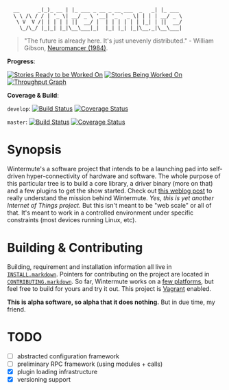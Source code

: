 ```
  __      _(_)_ __ | |_ ___ _ __ _ __ ___  _   _| |_ ___
  \ \ /\ / / | '_ \| __/ _ \ '__| '_ ` _ \| | | | __/ _ \
   \ V  V /| | | | | ||  __/ |  | | | | | | |_| | ||  __/
    \_/\_/ |_|_| |_|\__\___|_|  |_| |_| |_|\__,_|\__\___|
```

> "The future is already here. It's just unevenly distributed." -
> William Gibson, [Neuromancer (1984)][neuromancer].

**Progress**:

[![Stories Ready to be Worked On][waffle_ready_img]][waffleio] [![Stories Being Worked On][waffle_work_img]][waffleio] [![Throughput Graph][issuegraph]][issuelink]

**Coverage & Build**:

`develop`: [![Build Status][travisdevelop_img]][build_stat] [![Coverage Status][coverallsdevelop_img]][cover_stat]

`master`:  [![Build Status][travismaster_img]][build_stat] [![Coverage Status][coverallsmaster_img]][cover_stat]

# Synopsis
Wintermute's a software project that intends to be a launching pad into
self-driven hyper-connectivity of hardware and software. The whole purpose
of this particular tree is to build a core library, a driver binary
(more on that) and a few plugins to get the show started. Check out
[this weblog post][post] to really understand the mission behind Wintermute.
_Yes, this is yet another Internet of Things project._ But this isn't meant to
be "web scale" or all of that. It's meant to work in a controlled environment
under specific constraints (most devices running Linux, etc).

# Building & Contributing
Building, requirement and installation information all live in
[`INSTALL.markdown`][install]. Pointers for contributing on the project are
located in [`CONTRIBUTING.markdown`][contrib]. So far, Wintermute works on a
[few platforms][platforms], but feel free to build for yours and try it out.
This project is [Vagrant][] enabled.

**This is alpha software, so alpha that it does nothing.** But in due time, my
friend.

# TODO

  + [ ] abstracted configuration framework
  + [ ] preliminary RPC framework (using modules + calls)
  + [x] plugin loading infrastructure
  + [x] versioning support

[post]: http://jalcine.me/weblog/ambitions-wintermute/
[build_stat]: https://travis-ci.org/jalcine/wintermute?branch=develop
[cover_stat]: https://coveralls.io/r/jalcine/wintermute?branch=develop
[waffleio]: http://waffle.io/jalcine/wintermute
[travisdevelop_img]: https://travis-ci.org/jalcine/wintermute.svg?branch=develop
[travismaster_img]: https://travis-ci.org/jalcine/wintermute.svg?branch=master
[coverallsdevelop_img]: https://coveralls.io/repos/jalcine/wintermute/badge.svg?branch=develop
[coverallsmaster_img]: https://coveralls.io/repos/jalcine/wintermute/badge.svg?branch=master
[waffle_ready_img]: https://badge.waffle.io/jalcine/wintermute.png?label=ready&title=Ready
[waffle_work_img]: https://badge.waffle.io/jalcine/wintermute.png?label=In%20Progress&title=In%20Progress
[issuegraph]: https://graphs.waffle.io/jalcine/wintermute/throughput.svg
[issuelink]: https://waffle.io/jalcine/wintermute/metrics
[contrib]: ./CONTRIBUTING.markdown
[install]: ./INSTALL.markdown
[platforms]: ./INSTALL.markdown#platforms
[vagrant]: https://vagrantup.com
[neuromancer]: http://www.goodreads.com/book/show/22328
